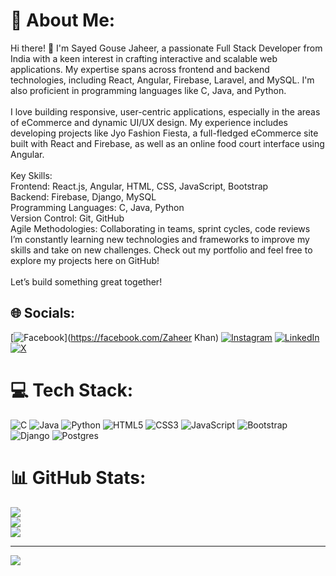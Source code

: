 # 💫 About Me:
Hi there! 👋 I'm Sayed Gouse Jaheer, a passionate Full Stack Developer from India with a keen interest in crafting interactive and scalable web applications. My expertise spans across frontend and backend technologies, including React, Angular, Firebase, Laravel, and MySQL. I'm also proficient in programming languages like C, Java, and Python.<br><br>I love building responsive, user-centric applications, especially in the areas of eCommerce and dynamic UI/UX design. My experience includes developing projects like Jyo Fashion Fiesta, a full-fledged eCommerce site built with React and Firebase, as well as an online food court interface using Angular.<br><br>Key Skills:<br>Frontend: React.js, Angular, HTML, CSS, JavaScript, Bootstrap<br>Backend: Firebase, Django, MySQL<br>Programming Languages: C, Java, Python<br>Version Control: Git, GitHub<br>Agile Methodologies: Collaborating in teams, sprint cycles, code reviews<br>I’m constantly learning new technologies and frameworks to improve my skills and take on new challenges. Check out my portfolio and feel free to explore my projects here on GitHub!<br><br>Let’s build something great together!


## 🌐 Socials:
[![Facebook](https://img.shields.io/badge/Facebook-%231877F2.svg?logo=Facebook&logoColor=white)](https://facebook.com/Zaheer Khan) [![Instagram](https://img.shields.io/badge/Instagram-%23E4405F.svg?logo=Instagram&logoColor=white)](https://instagram.com/zaheer_khan_charlie) [![LinkedIn](https://img.shields.io/badge/LinkedIn-%230077B5.svg?logo=linkedin&logoColor=white)](https://linkedin.com/in/zaheer3) [![X](https://img.shields.io/badge/X-black.svg?logo=X&logoColor=white)](https://x.com/zaheer_khaann) 

# 💻 Tech Stack:
![C](https://img.shields.io/badge/c-%2300599C.svg?style=for-the-badge&logo=c&logoColor=white) ![Java](https://img.shields.io/badge/java-%23ED8B00.svg?style=for-the-badge&logo=openjdk&logoColor=white) ![Python](https://img.shields.io/badge/python-3670A0?style=for-the-badge&logo=python&logoColor=ffdd54) ![HTML5](https://img.shields.io/badge/html5-%23E34F26.svg?style=for-the-badge&logo=html5&logoColor=white) ![CSS3](https://img.shields.io/badge/css3-%231572B6.svg?style=for-the-badge&logo=css3&logoColor=white) ![JavaScript](https://img.shields.io/badge/javascript-%23323330.svg?style=for-the-badge&logo=javascript&logoColor=%23F7DF1E) ![Bootstrap](https://img.shields.io/badge/bootstrap-%238511FA.svg?style=for-the-badge&logo=bootstrap&logoColor=white) ![Django](https://img.shields.io/badge/django-%23092E20.svg?style=for-the-badge&logo=django&logoColor=white) ![Postgres](https://img.shields.io/badge/postgres-%23316192.svg?style=for-the-badge&logo=postgresql&logoColor=white)
# 📊 GitHub Stats:
![](https://github-readme-stats.vercel.app/api?username=zaheerkhan317&theme=midnight-purple&hide_border=false&include_all_commits=false&count_private=false)<br/>
![](https://github-readme-streak-stats.herokuapp.com/?user=zaheerkhan317&theme=midnight-purple&hide_border=false)<br/>
![](https://github-readme-stats.vercel.app/api/top-langs/?username=zaheerkhan317&theme=midnight-purple&hide_border=false&include_all_commits=false&count_private=false&layout=compact)

---
[![](https://visitcount.itsvg.in/api?id=zaheerkhan317&icon=6&color=4)](https://visitcount.itsvg.in)

<!-- Proudly created with GPRM ( https://gprm.itsvg.in ) -->

